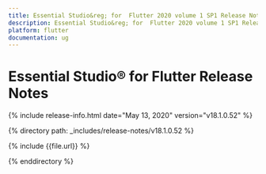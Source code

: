 ```yaml
---
title: Essential Studio&reg; for  Flutter 2020 volume 1 SP1 Release Notes  
description: Essential Studio&reg; for  Flutter 2020 volume 1 SP1 Release Notes  
platform: flutter
documentation: ug
---
```


# Essential Studio&reg; for  Flutter Release Notes  

{% include release-info.html date="May 13, 2020"  version="v18.1.0.52" %} 


{% directory path: _includes/release-notes/v18.1.0.52 %}

{% include {{file.url}} %}

{% enddirectory %}